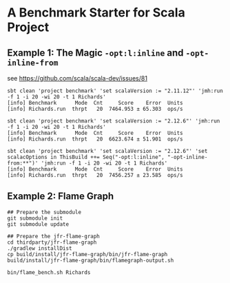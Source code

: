 # A Benchmark Starter for Scala Project

## Example 1: The Magic `-opt:l:inline` and `-opt-inline-from`

see https://github.com/scala/scala-dev/issues/81

```
sbt clean 'project benchmark' 'set scalaVersion := "2.11.12"' 'jmh:run -f 1 -i 20 -wi 20 -t 1 Richards'
[info] Benchmark      Mode  Cnt     Score    Error  Units
[info] Richards.run  thrpt   20  7464.953 ± 65.303  ops/s

sbt clean 'project benchmark' 'set scalaVersion := "2.12.6"' 'jmh:run -f 1 -i 20 -wi 20 -t 1 Richards'
[info] Benchmark      Mode  Cnt     Score    Error  Units
[info] Richards.run  thrpt   20  6623.674 ± 51.901  ops/s

sbt clean 'project benchmark' 'set scalaVersion := "2.12.6"' 'set scalacOptions in ThisBuild ++= Seq("-opt:l:inline", "-opt-inline-from:**")' 'jmh:run -f 1 -i 20 -wi 20 -t 1 Richards'
[info] Benchmark      Mode  Cnt     Score    Error  Units
[info] Richards.run  thrpt   20  7456.257 ± 23.585  ops/s
```

## Example 2: Flame Graph
```
## Prepare the submodule
git submodule init
git submodule update

## Prepare the jfr-flame-graph
cd thirdparty/jfr-flame-graph
./gradlew installDist
cp build/install/jfr-flame-graph/bin/jfr-flame-graph build/install/jfr-flame-graph/bin/flamegraph-output.sh
```

```
bin/flame_bench.sh Richards
```
